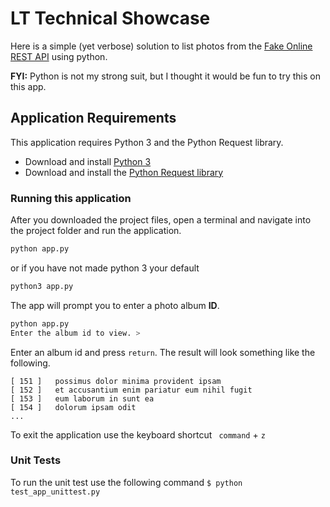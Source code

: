 # LT Technical Showcase
Here is a simple (yet verbose) solution to list photos from the [Fake Online REST API](https://jsonplaceholder.typicode.com) 
using python. 

**FYI:** Python is not my strong suit, but I thought it would be fun to try this on this app. 

## Application Requirements 
This application requires Python 3 and the Python Request library. 

*   Download and install [Python 3](https://www.python.org/downloads/)
*   Download and install the [Python Request library](https://3.python-requests.org/user/install/)

### Running this application

After you downloaded the project files, open a terminal and navigate into the project folder 
and run the application. 

```bash
python app.py
```

or if you have not made python 3 your default

``` bash
python3 app.py

```

The app will prompt you to enter a photo album **ID**.
``` bash
python app.py
Enter the album id to view. >
```

Enter an album id and press ```return```. The result will look something like the following. 

```text
[ 151 ]   possimus dolor minima provident ipsam
[ 152 ]   et accusantium enim pariatur eum nihil fugit
[ 153 ]   eum laborum in sunt ea
[ 154 ]   dolorum ipsam odit
...
```
To exit the application use the keyboard shortcut ``` command```  +  ```z```

### Unit Tests
To run the unit test use the following command ```$ python test_app_unittest.py ```